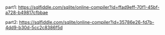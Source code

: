 
part1: https://sqlfiddle.com/sqlite/online-compiler?id=ffad9eff-70f1-45bf-a728-b49817cfbbae

part2: https://sqlfiddle.com/sqlite/online-compiler?id=35786e26-fd7b-4dd9-b30d-5cc2c8386f5d